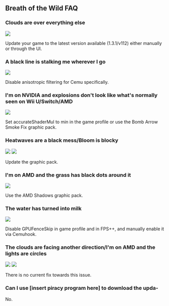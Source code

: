 ## Breath of the Wild FAQ

### Clouds are over everything else

![](https://cdn.discordapp.com/attachments/207547103726010368/372172658118492160/unknown.png)

Update your game to the latest version available (1.3.1/v112) either manually or through the UI.

### A black line is stalking me wherever I go

![](https://cdn.discordapp.com/attachments/207547103726010368/372172801647575040/unknown.png)

Disable anisotropic filtering for Cemu specifically.

### I'm on NVIDIA and explosions don't look like what's normally seen on Wii U/Switch/AMD

![](https://cdn.discordapp.com/attachments/207547103726010368/372172637339910144/unknown.png)

Set accurateShaderMul to min in the game profile or use the Bomb Arrow Smoke Fix graphic pack.

### Heatwaves are a black mess/Bloom is blocky

![](https://cdn.discordapp.com/attachments/207547103726010368/372172841195536404/unknown.png)
![](https://cdn.discordapp.com/attachments/207547103726010368/372172857154732042/unknown.png)

Update the graphic pack.

### I'm on AMD and the grass has black dots around it

![](https://cdn.discordapp.com/attachments/207547103726010368/372204881496375296/unknown.png)

Use the AMD Shadows graphic pack.

### The water has turned into milk

![](https://cdn.discordapp.com/attachments/207547103726010368/372205680968335370/unknown.png)

Disable GPUFenceSkip in game profile and in FPS++, and manually enable it via Cemuhook.

### The clouds are facing another direction/I'm on AMD and the lights are circles

![](https://cdn.discordapp.com/attachments/207547103726010368/372204003649388554/unknown.png)
![](https://cdn.discordapp.com/attachments/207547103726010368/372205190901792778/unknown.png)

There is no current fix towards this issue.

### Can I use [insert piracy program here] to download the upda-

No.